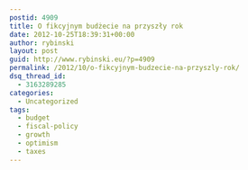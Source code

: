 ```yaml
---
postid: 4909
title: O fikcyjnym budżecie na przyszły rok
date: 2012-10-25T18:39:31+00:00
author: rybinski
layout: post
guid: http://www.rybinski.eu/?p=4909
permalink: /2012/10/o-fikcyjnym-budzecie-na-przyszly-rok/
dsq_thread_id:
  - 3163289285
categories:
  - Uncategorized
tags:
  - budget
  - fiscal-policy
  - growth
  - optimism
  - taxes
---
```

